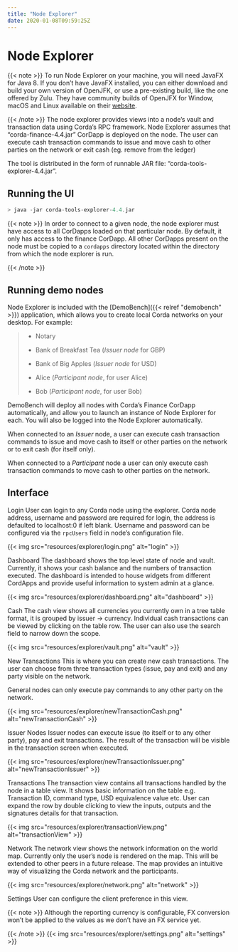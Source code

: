 ```yaml
---
title: "Node Explorer"
date: 2020-01-08T09:59:25Z
---
```



# Node Explorer

{{< note >}}
To run Node Explorer on your machine, you will need JavaFX for Java 8. If you don’t have JavaFX
                installed, you can either download and build your own version of OpenJFK, or use a pre-existing
                build, like the one offered by Zulu. They have community builds of OpenJFX for Window, macOS and Linux
                available on their [website](https://www.azul.com/downloads/zulu/zulufx/).


{{< /note >}}
The node explorer provides views into a node’s vault and transaction data using Corda’s RPC framework.
            Node Explorer assumes that “corda-finance-4.4.jar” CorDapp is deployed on the node.
            The user can execute cash transaction commands to issue and move cash to other parties on the network or exit cash (eg. remove from the ledger)

The tool is distributed in the form of runnable JAR file: “corda-tools-explorer-4.4.jar”.


## Running the UI
```kotlin
> java -jar corda-tools-explorer-4.4.jar
```

{{< note >}}
In order to connect to a given node, the node explorer must have access to all CorDapps loaded on that particular node.
                    By default, it only has access to the finance CorDapp.
                    All other CorDapps present on the node must be copied to a `cordapps` directory located within the directory from which the node explorer is run.


{{< /note >}}

## Running demo nodes
Node Explorer is included with the [DemoBench]({{< relref "demobench" >}}) application, which allows
                you to create local Corda networks on your desktop. For example:

> 
> 
> * Notary
> 
> 
> * Bank of Breakfast Tea    (*Issuer node* for GBP)
> 
> 
> * Bank of Big Apples       (*Issuer node* for USD)
> 
> 
> * Alice                    (*Participant node*, for user Alice)
> 
> 
> * Bob                      (*Participant node*, for user Bob)
> 
> 
DemoBench will deploy all nodes with Corda’s Finance CorDapp automatically, and
                allow you to launch an instance of Node Explorer for each. You will also be logged
                into the Node Explorer automatically.

When connected to an *Issuer* node, a user can execute cash transaction commands to issue and move cash to itself or other
                parties on the network or to exit cash (for itself only).

When connected to a *Participant* node a user can only execute cash transaction commands to move cash to other parties on the network.


## Interface


Login
User can login to any Corda node using the explorer.
                            Corda node address, username and password are required for login, the address is defaulted to localhost:0 if left blank.
                            Username and password can be configured via the `rpcUsers` field in node’s configuration file.

{{< img src="resources/explorer/login.png" alt="login" >}}



Dashboard
The dashboard shows the top level state of node and vault.
                            Currently, it shows your cash balance and the numbers of transaction executed.
                            The dashboard is intended to house widgets from different CordApps and provide useful information to system admin at a glance.

{{< img src="resources/explorer/dashboard.png" alt="dashboard" >}}



Cash
The cash view shows all currencies you currently own in a tree table format, it is grouped by issuer -> currency.
                            Individual cash transactions can be viewed by clicking on the table row. The user can also use the search field to narrow down the scope.

{{< img src="resources/explorer/vault.png" alt="vault" >}}



New Transactions
This is where you can create new cash transactions.
                            The user can choose from three transaction types (issue, pay and exit) and any party visible on the network.

General nodes can only execute pay commands to any other party on the network.

{{< img src="resources/explorer/newTransactionCash.png" alt="newTransactionCash" >}}



Issuer Nodes
Issuer nodes can execute issue (to itself or to any other party), pay and exit transactions.
                            The result of the transaction will be visible in the transaction screen when executed.

{{< img src="resources/explorer/newTransactionIssuer.png" alt="newTransactionIssuer" >}}



Transactions
The transaction view contains all transactions handled by the node in a table view. It shows basic information on the table e.g. Transaction ID,
                            command type, USD equivalence value etc. User can expand the row by double clicking to view the inputs,
                            outputs and the signatures details for that transaction.

{{< img src="resources/explorer/transactionView.png" alt="transactionView" >}}



Network
The network view shows the network information on the world map. Currently only the user’s node is rendered on the map.
                            This will be extended to other peers in a future release.
                            The map provides an intuitive way of visualizing the Corda network and the participants.

{{< img src="resources/explorer/network.png" alt="network" >}}



Settings
User can configure the client preference in this view.


{{< note >}}
Although the reporting currency is configurable, FX conversion won’t be applied to the values as we don’t have an FX service yet.


{{< /note >}}
{{< img src="resources/explorer/settings.png" alt="settings" >}}


